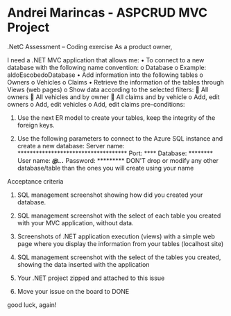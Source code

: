# Andrei Marincas - ASPCRUD MVC Project
.NetC Assessment – Coding exercise
As a product owner,


I need a .NET MVC application that allows me:
•	 To connect to a new database with the following name convention: 
o	<YourName>Database
o	Example: aldoEscobedoDatabase
•	 Add information into the following tables
o	Owners 
o	Vehicles 
o	Claims 
•	 Retrieve the information of the tables through Views (web pages)
o	Show data according to the selected filters: 
	All owners
	All vehicles and by owner
	All claims and by vehicle 
o	Add, edit owners
o	Add, edit vehicles
o	Add, edit claims
pre-conditions:
1.	Use the next ER model to create your tables, keep the integrity of the foreign keys. 
 
1.	Use the following parameters to connect to the Azure SQL instance and create a new database:
Server name: ************************************
Port: ****
Database: ********
User name: *******@************.****.****.***
Password: *********
DON'T drop or modify any other database/table than the ones you will create using your name




Acceptance criteria
1.	SQL management screenshot showing how did you created your database.

2.	SQL management screenshot with the select of each table you created with your MVC application, without data.
3.	Screenshots of .NET application execution (views) with a simple web page where you display the information from your tables (localhost site)
4.	SQL management screenshot with the select of the tables you created, showing the data inserted with the application

5.	Your .NET project zipped and attached to this issue
6.	Move your issue on the  board to DONE

good luck, again!

